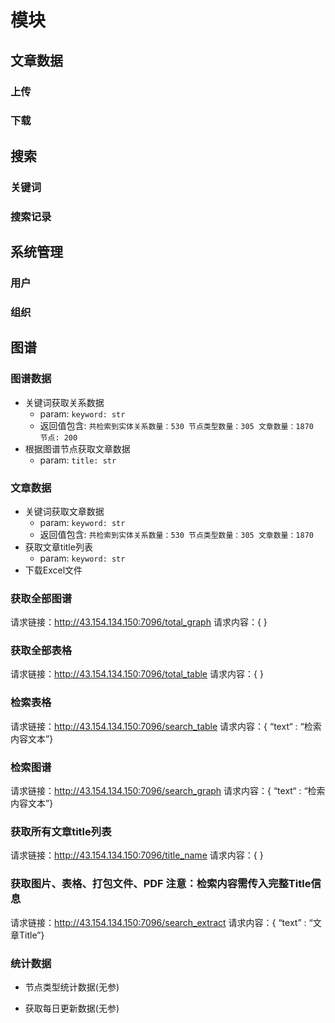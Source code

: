 # 模块

## 文章数据
### 上传

### 下载


## 搜索
### 关键词

### 搜索记录


## 系统管理
### 用户

### 组织


## 图谱
### 图谱数据
+ 关键词获取关系数据
    + param: `keyword: str`
    + 返回值包含: `共检索到实体关系数量：530 节点类型数量：305 文章数量：1870 节点: 200`
+ 根据图谱节点获取文章数据
    + param: `title: str`

### 文章数据
+ 关键词获取文章数据
    + param: `keyword: str`
    + 返回值包含: `共检索到实体关系数量：530 节点类型数量：305 文章数量：1870`
+ 获取文章title列表
    + param: `keyword: str`
+ 下载Excel文件

### 获取全部图谱
请求链接：http://43.154.134.150:7096/total_graph
请求内容：{ }

### 获取全部表格
请求链接：http://43.154.134.150:7096/total_table
请求内容：{ }

### 检索表格
请求链接：http://43.154.134.150:7096/search_table 
请求内容：{ “text“ : “检索内容文本”}

### 检索图谱
请求链接：http://43.154.134.150:7096/search_graph
请求内容：{ “text“ : “检索内容文本”}

### 获取所有文章title列表
请求链接：http://43.154.134.150:7096/title_name
请求内容：{ }

### 获取图片、表格、打包文件、PDF 注意：检索内容需传入完整Title信息
请求链接：http://43.154.134.150:7096/search_extract
请求内容：{ “text” : “文章Title”}

### 统计数据
+ 节点类型统计数据(无参)

+ 获取每日更新数据(无参)
